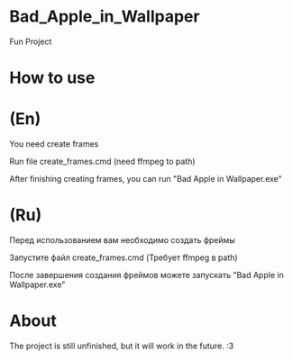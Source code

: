 # Bad_Apple_in_Wallpaper
Fun Project

# How to use
# (En)
You need create frames

Run file create_frames.cmd (need ffmpeg to path)

After finishing creating frames, you can run "Bad Apple in Wallpaper.exe"
# (Ru)
Перед использованием вам необходимо создать фреймы

Запустите файл create_frames.cmd (Требует ffmpeg в path)

После завершения создания фреймов можете запускать "Bad Apple in Wallpaper.exe"

# About
The project is still unfinished, but it will work in the future.
:3

